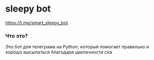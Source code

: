 # sleepy bot

https://t.me/smart_sleepy_bot

### Что это?

Это бот для телеграма на Python, который помогает правильно и хорошо высыпаться благодаря цикличности сна
